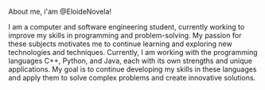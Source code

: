About me, i'am @EloideNovela!

I am a computer and software engineering student, currently working to improve my skills in programming and problem-solving. My passion for these subjects motivates me to continue learning and exploring new technologies and techniques. Currently, I am working with the programming languages C++, Python, and Java, each with its own strengths and unique applications. My goal is to continue developing my skills in these languages and apply them to solve complex problems and create innovative solutions.
